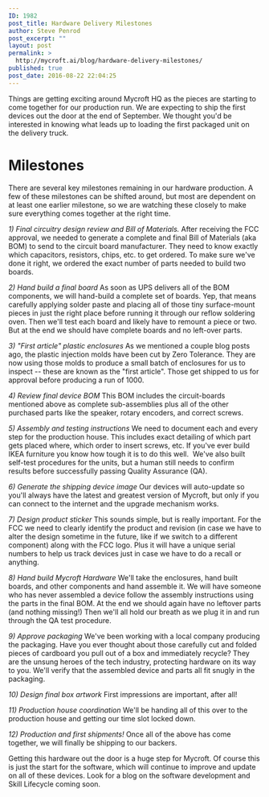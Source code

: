 ```yaml
---
ID: 1982
post_title: Hardware Delivery Milestones
author: Steve Penrod
post_excerpt: ""
layout: post
permalink: >
  http://mycroft.ai/blog/hardware-delivery-milestones/
published: true
post_date: 2016-08-22 22:04:25
---
```

Things are getting exciting around Mycroft HQ as the pieces are starting to come together for our production run. We are expecting to ship the first devices out the door at the end of September. We thought you'd be interested in knowing what leads up to loading the first packaged unit on the delivery truck.
<h1>Milestones</h1>
There are several key milestones remaining in our hardware production. A few of these milestones can be shifted around, but most are dependent on at least one earlier milestone, so we are watching these closely to make sure everything comes together at the right time.

<i>1) Final circuitry design review and Bill of Materials.
</i>After receiving the FCC approval, we needed to generate a complete and final Bill of Materials (aka BOM) to send to the circuit board manufacturer. They need to know exactly which capacitors, resistors, chips, etc. to get ordered. To make sure we've done it right, we ordered the exact number of parts needed to build two boards.

<i>2) Hand build a final board</i>
As soon as UPS delivers all of the BOM components, we will hand-build a complete set of boards. Yep, that means carefully applying solder paste and placing all of those tiny surface-mount pieces in just the right place before running it through our reflow soldering oven. Then we'll test each board and likely have to remount a piece or two. But at the end we should have complete boards and no left-over parts.

<i>3) "First article" plastic enclosures</i>
As we mentioned a couple blog posts ago, the plastic injection molds have been cut by Zero Tolerance. They are now using those molds to produce a small batch of enclosures for us to inspect -- these are known as the "first article". Those get shipped to us for approval before producing a run of 1000.

<i>4) Review final device BOM</i>
This BOM includes the circuit-boards mentioned above as complete sub-assemblies plus all of the other purchased parts like the speaker, rotary encoders, and correct screws.

<i>5) Assembly and testing instructions</i>
We need to document each and every step for the production house. This includes exact detailing of which part gets placed where, which order to insert screws, etc. If you've ever build IKEA furniture you know how tough it is to do this well.  We've also built self-test procedures for the units, but a human still needs to confirm results before successfully passing Quality Assurance (QA).

<i>6) Generate the shipping device image</i>
Our devices will auto-update so you'll always have the latest and greatest version of Mycroft, but only if you can connect to the internet and the upgrade mechanism works.

<i>7) Design product sticker</i>
This sounds simple, but is really important. For the FCC we need to clearly identify the product and revision (in case we have to alter the design sometime in the future, like if we switch to a different component) along with the FCC logo. Plus it will have a unique serial numbers to help us track devices just in case we have to do a recall or anything.

<i>8) Hand build Mycroft Hardware</i>
We'll take the enclosures, hand built boards, and other components and hand assemble it. We will have someone who has never assembled a device follow the assembly instructions using the parts in the final BOM. At the end we should again have no leftover parts (and nothing missing!) Then we'll all hold our breath as we plug it in and run through the QA test procedure.

<i>9) Approve packaging</i>
We've been working with a local company producing the packaging. Have you ever thought about those carefully cut and folded pieces of cardboard you pull out of a box and immediately recycle? They are the unsung heroes of the tech industry, protecting hardware on its way to you. We'll verify that the assembled device and parts all fit snugly in the packaging.

<i>10) Design final box artwork</i>
First impressions are important, after all!

<i>11) Production house coordination</i>
We'll be handing all of this over to the production house and getting our time slot locked down.

<i>12) Production and first shipments!</i>
Once all of the above has come together, we will finally be shipping to our backers.

Getting this hardware out the door is a huge step for Mycroft. Of course this is just the start for the software, which will continue to improve and update on all of these devices. Look for a blog on the software development and Skill Lifecycle coming soon.
